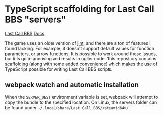 # TypeScript scaffolding for Last Call BBS "servers"

[Last Call BBS](https://store.steampowered.com/app/1511780/Last_Call_BBS/)
[Docs](https://www.zachtronics.com/quickserve/)

The game uses an older version of [jint](https://github.com/sebastienros/jint), and there are a ton of features I found lacking. 
For example, it doesn't support default values for function parameters, or arrow functions. It is possible to work around these issues, but it is quite annoying and results in uglier code.
This repository contains scaffolding (along with some added convenience) which makes the use of TypeScript possible for writing Last Call BBS scripts.

## webpack watch and automatic installation

When the `SERVER_DEST` environment variable is set, webpack will attempt to copy the bundle to the specified location. 
On Linux, the servers folder can be found under `~/.local/share/Last Call BBS/<steamid64>/`.



